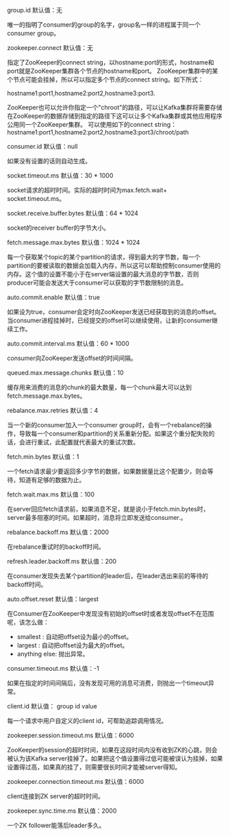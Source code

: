 group.id 默认值：无

唯一的指明了consumer的group的名字，group名一样的进程属于同一个consumer group。

zookeeper.connect 默认值：无 

指定了ZooKeeper的connect string，以hostname:port的形式，hostname和port就是ZooKeeper集群各个节点的hostname和port。 ZooKeeper集群中的某个节点可能会挂掉，所以可以指定多个节点的connect string。如下所式：

hostname1:port1,hostname2:port2,hostname3:port3.

ZooKeeper也可以允许你指定一个"chroot"的路径，可以让Kafka集群将需要存储在ZooKeeper的数据存储到指定的路径下这可以让多个Kafka集群或其他应用程序公用同一个ZooKeeper集群。
可以使用如下的connect string：hostname1:port1,hostname2:port2,hostname3:port3/chroot/path

consumer.id 默认值：null

如果没有设置的话则自动生成。

socket.timeout.ms 默认值：30 * 1000
 
socket请求的超时时间。实际的超时时间为max.fetch.wait+ socket.timeout.ms。

socket.receive.buffer.bytes 默认值：64 * 1024

socket的receiver buffer的字节大小。 

fetch.message.max.bytes 默认值：1024 * 1024

每一个获取某个topic的某个partition的请求，得到最大的字节数，每一个partition的要被读取的数据会加载入内存，所以这可以帮助控制consumer使用的内存。这个值的设置不能小于在server端设置的最大消息的字节数，否则producer可能会发送大于consumer可以获取的字节数限制的消息。

auto.commit.enable 默认值：true

如果设为true，consumer会定时向ZooKeeper发送已经获取到的消息的offset。当consumer进程挂掉时，已经提交的offset可以继续使用，让新的consumer继续工作。

auto.commit.interval.ms 默认值：60 * 1000

consumer向ZooKeeper发送offset的时间间隔。

queued.max.message.chunks 默认值：10

缓存用来消费的消息的chunk的最大数量，每一个chunk最大可以达到fetch.message.max.bytes。

rebalance.max.retries 默认值：4

当一个新的consumer加入一个consumer group时，会有一个rebalance的操作，导致每一个consumer和partition的关系重新分配。如果这个重分配失败的话，会进行重试，此配置就代表最大的重试次数。

fetch.min.bytes 默认值：1

一个fetch请求最少要返回多少字节的数据，如果数据量比这个配置少，则会等待，知道有足够的数据为止。

fetch.wait.max.ms 默认值：100

在server回应fetch请求前，如果消息不足，就是说小于fetch.min.bytes时，server最多阻塞的时间。如果超时，消息将立即发送给consumer.。

rebalance.backoff.ms 默认值：2000

在rebalance重试时的backoff时间。

refresh.leader.backoff.ms 默认值：200

在consumer发现失去某个partition的leader后，在leader选出来前的等待的backoff时间。

auto.offset.reset 默认值：largest

在Consumer在ZooKeeper中发现没有初始的offset时或者发现offset不在范围呢，该怎么做：

* smallest : 自动把offset设为最小的offset。
* largest : 自动把offset设为最大的offset。
* anything else: 抛出异常。

consumer.timeout.ms 默认值：-1

如果在指定的时间间隔后，没有发现可用的消息可消费，则抛出一个timeout异常。

client.id 默认值： group id value

每一个请求中用户自定义的client id，可帮助追踪调用情况。

zookeeper.session.timeout.ms 默认值：6000

ZooKeeper的session的超时时间，如果在这段时间内没有收到ZK的心跳，则会被认为该Kafka server挂掉了。如果把这个值设置得过低可能被误认为挂掉，如果设置得过高，如果真的挂了，则需要很长时间才能被server得知。

zookeeper.connection.timeout.ms 默认值：6000

client连接到ZK server的超时时间。

zookeeper.sync.time.ms 默认值：2000

一个ZK follower能落后leader多久。
